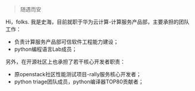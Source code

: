 > 随遇而安

Hi，folks. 我是史海，目前就职于华为云计算-计算服务产品部，主要承担的团队工作：  
* 负责计算服务产品部可信软件工程能力建设；
* python编程语言Lab成员；

另外，在开源社区上也承担了若干核心开发者职责：
* 原openstack社区性能测试项目-rally服务核心开发者；
* python triage团队成员，python编译器TOP80贡献者；
